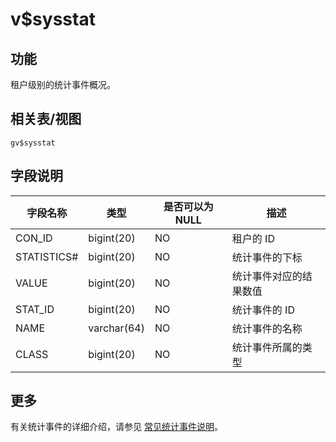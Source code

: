 v$sysstat 
==============================



功能 
-----------

租户级别的统计事件概况。

相关表/视图 
---------------

`gv$sysstat`

字段说明 
-------------



|  **字段名称**   |   **类型**    | **是否可以为 NULL** |   **描述**    |
|-------------|-------------|----------------|-------------|
| CON_ID      | bigint(20)  | NO             | 租户的 ID      |
| STATISTICS# | bigint(20)  | NO             | 统计事件的下标     |
| VALUE       | bigint(20)  | NO             | 统计事件对应的结果数值 |
| STAT_ID     | bigint(20)  | NO             | 统计事件的 ID    |
| NAME        | varchar(64) | NO             | 统计事件的名称     |
| CLASS       | bigint(20)  | NO             | 统计事件所属的类型   |


## 更多
有关统计事件的详细介绍，请参见 [常见统计事件说明](../3.statistical-event-description.md)。